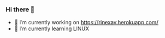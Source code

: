 ### Hi there 👋

- 🔭 I’m currently working on https://rinexav.herokuapp.com/
- 🌱 I’m currently learning LINUX



